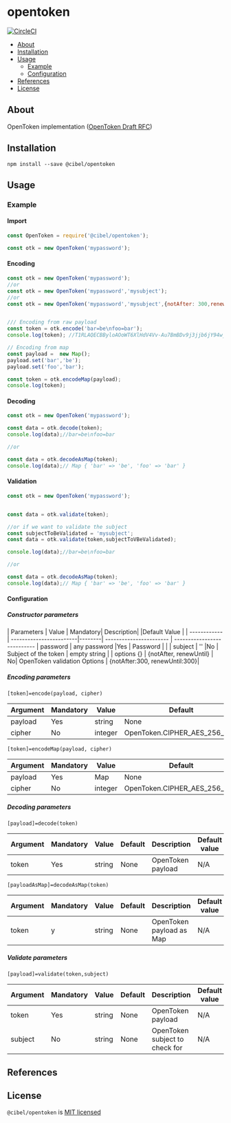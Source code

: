 # opentoken

[![CircleCI](https://circleci.com/gh/xarenard/opentoken/tree/master.svg?style=svg)](https://circleci.com/gh/xarenard/opentoken/tree/master)

- [About](#about)
- [Installation](#installation)
- [Usage](#usage)
    - [Example](#example)
    - [Configuration](#configuration)
- [References](#references)
- [License](#license)
<a name="about"></a>
## About

OpenToken implementation (<a href="https://tools.ietf.org/html/draft-smith-opentoken-02" target="_blank">OpenToken Draft RFC</a>)


<a name="installation"></a>
## Installation
```
npm install --save @cibel/opentoken
```

<a name="usage"></a>
## Usage

<a name="example"></a>
### Example

#### Import
```js
const OpenToken = require('@cibel/opentoken');

const otk = new OpenToken('mypassword');
```
#### Encoding
```js
const otk = new OpenToken('mypassword');
//or
const otk = new OpenToken('mypassword','mysubject');
//or
const otk = new OpenToken('mypassword','mysubject',{notAfter: 300,renewUntil: 300});


/// Encoding from raw payload
const token = otk.encode('bar=be\nfoo=bar');
console.log(token); //T1RLAQECBByloAOoWT6XlHdV4Vv-Au7BmBDv9j3jjb6jY94w_2uBIedzAAAgsPNMulP3-r07X-S8a3_u9d5EZIvCK_9ujvvEnYk3MSM*

// Encoding from map
const payload =  new Map();
payload.set('bar','be');
payload.set('foo','bar');

const token = otk.encodeMap(payload);
console.log(token);
```
#### Decoding
```js
const otk = new OpenToken('mypassword');

const data = otk.decode(token);
console.log(data);//bar=be\nfoo=bar

//or

const data = otk.decodeAsMap(token);
console.log(data);// Map { 'bar' => 'be', 'foo' => 'bar' }

```

#### Validation
```js
const otk = new OpenToken('mypassword');


const data = otk.validate(token);

//or if we want to validate the subject
const subjectToBeValidated = 'mysubject';
const data = otk.validate(token,subjectToVBeValidated);

console.log(data);//bar=be\nfoo=bar

//or

const data = otk.decodeAsMap(token);
console.log(data);// Map { 'bar' => 'be', 'foo' => 'bar' }

```

<a name="configuration"></a>
#### Configuration

##### Constructor parameters


| Parameters   |  Value                  | Mandatory|      Description|    |Default Value                     |
| ------------ | ------------------------|--------| ----------------------- | ---------------------------
| password     | any password            |Yes     |  Password               |                                 |
| subject      | ''                      |No  | Subject of the token        |   empty string                  |
| options {}   |  {notAfter, renewUntil} | No| OpenToken validation Options |   {notAfter:300, renewUntil:300}|


##### Encoding parameters

`[token]=encode(payload, cipher)`

| Argument    | Mandatory | Value                   |  Default |   Description                            | Default value         |
|------------|-----------|---------------------------|-------|---------------------------------|-----------------|
|payload      | Yes        |string                | None |  Raw OpenToken payload                   | N/A             |
|cipher       | No        |integer                | OpenToken.CIPHER_AES_256_CBC |OpenToken.CIPHER_AES_256_CBC | OpenToken.CIPHER_AES_128_CBC | OpenToken.CIPHER_DES_256_CBC  | OpenToken.CIPHER_DES_TRIPLE_168_CBC                     | N/A             |

`[token]=encodeMap(payload, cipher)`

| Argument    | Mandatory | Value                   |  Default |   Description                            | Default value         |
|------------|-----------|---------------------------|-------|---------------------------------|-----------------|
|payload      | Yes        |Map                | None |  Key value map                  | N/A             |
|cipher       | No       |integer                | OpenToken.CIPHER_AES_256_CBC |OpenToken.CIPHER_AES_256_CBC | OpenToken.CIPHER_AES_128_CBC | OpenToken.CIPHER_DES_256_CBC  | OpenToken.CIPHER_DES_TRIPLE_168_CBC                     | N/A             |

##### Decoding parameters
`[payload]=decode(token)`

| Argument    | Mandatory | Value                   |  Default |   Description                            | Default value         |
|------------|-----------|---------------------------|-------|---------------------------------|-----------------|
|token      | Yes         |string                 | None |  OpenToken payload    | N/A             |


`[payloadAsMap]=decodeAsMap(token)`

| Argument   | Mandatory | Value                   |  Default |   Description                            | Default value         |
|------------|-----------|---------------------------|-------|---------------------------------|-----------------|
|token      | y         |string                 | None |  OpenToken payload as Map       | N/A             |

##### Validate parameters
`[payload]=validate(token,subject)`

| Argument    | Mandatory | Value                   |  Default |   Description                            | Default value         |
|------------|-----------|---------------------------|-------|---------------------------------|-----------------|
|token       | Yes         |string                 | None |  OpenToken payload    | N/A             |
|subject     | No          |string                 | None |  OpenToken subject to check for    | N/A             |
       
<a name="references"></a>
## References
<a name="license"></a>
## License
`@cibel/opentoken` is [MIT licensed](./LICENSE)
